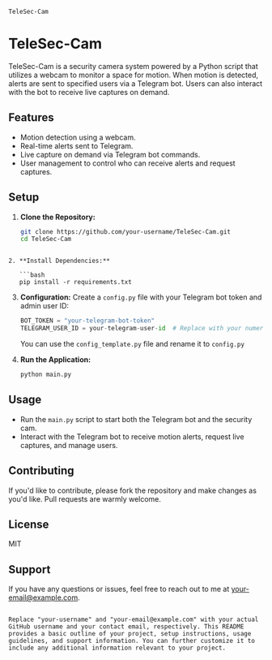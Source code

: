 
`TeleSec-Cam`



# TeleSec-Cam

TeleSec-Cam is a security camera system powered by a Python script that utilizes a webcam to monitor a space for motion. When motion is detected, alerts are sent to specified users via a Telegram bot. Users can also interact with the bot to receive live captures on demand.

## Features
- Motion detection using a webcam.
- Real-time alerts sent to Telegram.
- Live capture on demand via Telegram bot commands.
- User management to control who can receive alerts and request captures.

## Setup

1. **Clone the Repository:**
   ```bash
   git clone https://github.com/your-username/TeleSec-Cam.git
   cd TeleSec-Cam
```

2. **Install Dependencies:**

   ```bash
   pip install -r requirements.txt
   ```
3. **Configuration:**
   Create a `config.py` file with your Telegram bot token and admin user ID:

   ```python
   BOT_TOKEN = "your-telegram-bot-token"
   TELEGRAM_USER_ID = your-telegram-user-id  # Replace with your numeric Telegram user ID
   ```

   You can use the `config_template.py` file and rename it to `config.py`
4. **Run the Application:**

   ```bash
   python main.py
   ```

## Usage

- Run the `main.py` script to start both the Telegram bot and the security cam.
- Interact with the Telegram bot to receive motion alerts, request live captures, and manage users.

## Contributing

If you'd like to contribute, please fork the repository and make changes as you'd like. Pull requests are warmly welcome.

## License

MIT

## Support

If you have any questions or issues, feel free to reach out to me at your-email@example.com.

```

Replace "your-username" and "your-email@example.com" with your actual GitHub username and your contact email, respectively. This README provides a basic outline of your project, setup instructions, usage guidelines, and support information. You can further customize it to include any additional information relevant to your project.
```
